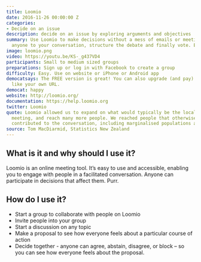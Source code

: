 ```yaml
---
title: Loomio
date: 2016-11-26 00:00:00 Z
categories:
- Decide on an issue
description: decide on an issue by exploring arguments and objectives
summary: Use Loomio to make decisions without a mess of emails or meetings. Invite
  anyone to your conversation, structure the debate and finally vote. Easy right?
image: loomio.png
video: https://youtu.be/KS-_g437VD4
participants: Small to medium sized groups
preparations: Sign up or log in with Facebook to create a group
difficulty: Easy. Use on website or iPhone or Android app
democatsays: The FREE version is great! You can also upgrade (and pay) for more features
  like your own URL.
democat: happy
website: http://loomio.org/
documentation: https://help.loomio.org
twitter: Loomio
quote: Loomio allowed us to expand on what would typically be the local town hall
  meeting, and reach many more people. We reached people that otherwise wouldn't have
  contributed to the conversation, including marginalised populations and youth.
source: Tom MacDiarmid, Statistics New Zealand
---
```


## What is it and why should I use it?

Loomio is an online meeting tool. It’s easy to use and accessible, enabling you to engage with people in a facilitated conversation. Anyone can participate in decisions that affect them. Purr.

## How do I use it?

* Start a group to collaborate with people on Loomio
* Invite people into your group
* Start a discussion on any topic
* Make a proposal to see how everyone feels about a particular course of action
* Decide together - anyone can agree, abstain, disagree, or block – so you can see how everyone feels about the proposal.
